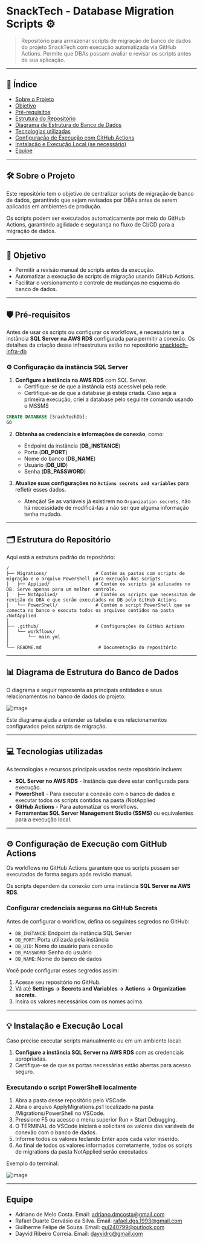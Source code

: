 # SnackTech - Database Migration Scripts ⚙️

> Repositório para armazenar scripts de migração de banco de dados do projeto SnackTech com execução automatizada via GitHub Actions. Permite que DBAs possam avaliar e revisar os scripts antes de sua aplicação.

---

## 📌 Índice

- [Sobre o Projeto](#sobre-o-projeto)  
- [Objetivo](#objetivo)  
- [Pré-requisitos](#pre-requisitos)  
- [Estrutura do Repositório](#estrutura-do-repositorio)
- [Diagrama de Estrutura do Banco de Dados](#diagrama-de-estrutura-do-banco-de-dados)
- [Tecnologias utilizadas](#tecnologias-utilizadas)  
- [Configuração de Execução com GitHub Actions](#configuracao-de-execucao-com-github-actions)  
- [Instalação e Execução Local (se necessário)](#instalacao-e-execucao-local)  
- [Equipe](#equipe) 

---

## 🛠️ Sobre o Projeto

Este repositório tem o objetivo de centralizar scripts de migração de banco de dados, garantindo que sejam revisados por DBAs antes de serem aplicados em ambientes de produção.

Os scripts podem ser executados automaticamente por meio do GitHub Actions, garantindo agilidade e segurança no fluxo de CI/CD para a migração de dados.

---

## 🎯 Objetivo

- Permitir a revisão manual de scripts antes da execução.  
- Automatizar a execução de scripts de migração usando GitHub Actions.  
- Facilitar o versionamento e controle de mudanças no esquema do banco de dados.

---

## 🛡️ Pré-requisitos

Antes de usar os scripts ou configurar os workflows, é necessário ter a instância **SQL Server na AWS RDS** configurada para permitir a conexão. Os detalhes da criação dessa infraestrutura estão no repositório [snacktech-infra-db](https://github.com/SnackTechTeam/snacktech-infra-db)


### ⚙️ Configuração da instância SQL Server
1. **Configure a instância na AWS RDS** com SQL Server.  
   - Certifique-se de que a instância está acessível pela rede.  
   - Certifique-se de que a database já esteja criada. Caso seja a primeira execução, criei a database pelo seguinte comando usando o MSSMS
  
```sql
CREATE DATABASE [SnackTechDb];
GO
```

2. **Obtenha as credenciais e informações de conexão**, como:
   - Endpoint da instância (**DB_INSTANCE**)
   - Porta  (**DB_PORT**)
   - Nome do banco  (**DB_NAME**)
   - Usuário (**DB_UID**)
   - Senha  (**DB_PASSWORD**)

3. **Atualize suas configurações no `Actions secrets and variables`** para refletir esses dados.
   - Atenção! Se as variáveis já existirem no `Organization secrets`, não há necessidade de modificá-las a não ser que alguma informação tenha mudado.

---

## 🗂️ Estrutura do Repositório

Aqui está a estrutura padrão do repositório:

```
/
├── Migrations/                  # Contém as pastas com scripts de migração e o arquivo PowerShell para execução dos scripts
│   ├── Applied/                 # Contém os scripts já aplicados no DB. Serve apenas para um melhor controle.
│   ├── NotApplied/              # Contém os scripts que necessitam de revisão do DBA e que serão executados no DB pelo GitHub Actions
│   └── PowerShell/              # Contém o script PowerShell que se conecta no banco e executa todos os arquivos contidos na pasta /NotApplied
│
├── .github/                     # Configurações do GitHub Actions
│   └── workflows/
│       └── main.yml
│
└── README.md                     # Documentação do repositório
```

---

## 📊 Diagrama de Estrutura do Banco de Dados

O diagrama a seguir representa as principais entidades e seus relacionamentos no banco de dados do projeto:

![image](https://github.com/user-attachments/assets/7f495238-93c0-4521-9600-a7e8c6a1b832)


Este diagrama ajuda a entender as tabelas e os relacionamentos configurados pelos scripts de migração.

---

## 💻 Tecnologias utilizadas

As tecnologias e recursos principais usados neste repositório incluem:

- **SQL Server no AWS RDS** - Instância que deve estar configurada para execução.
- **PowerShell** - Para executar a conexão com o banco de dados e executar todos os scripts contidos na pasta /NotApplied
- **GitHub Actions** - Para automatizar os workflows.  
- **Ferramentas SQL Server Management Studio (SSMS)** ou equivalentes para a execução local.  

---

## ⚙️ Configuração de Execução com GitHub Actions

Os workflows no GitHub Actions garantem que os scripts possam ser executados de forma segura após revisão manual.

Os scripts dependem da conexão com uma instância **SQL Server na AWS RDS**.

### Configurar credenciais seguras no GitHub Secrets
Antes de configurar o workflow, defina os seguintes segredos no GitHub:

- `DB_INSTANCE`: Endpoint da instância SQL Server  
- `DB_PORT`: Porta utilizada pela instância  
- `DB_UID`: Nome do usuário para conexão  
- `DB_PASSWORD`: Senha do usuário  
- `DB_NAME`: Nome do banco de dados  

Você pode configurar esses segredos assim:

1. Acesse seu repositório no GitHub.
2. Vá até **Settings → Secrets and Variables → Actions → Organization secrets**.
3. Insira os valores necessários com os nomes acima.

---

## 💡 Instalação e Execução Local

Caso precise executar scripts manualmente ou em um ambiente local:

1. **Configure a instância SQL Server na AWS RDS** com as credenciais apropriadas.  
2. Certifique-se de que as portas necessárias estão abertas para acesso seguro.  

### Executando o script PowerShell localmente

1. Abra a pasta desse repositório pelo VSCode.
2. Abra o arquivo ApplyMigrations.ps1 localizado na pasta /Migrations/PowerShell no VSCode.
3. Pressione F5 ou acesso o menu superior Run > Start Debugging.
4. O TERMINAL do VSCode iniciará e solicitará os valores das variáveis de conexão com o banco de dados.
5. Informe todos os valores teclando Enter após cada valor inserido.
6. Ao final de todos os valores informados corretamente, todos os scripts de migrations da pasta NotApplied serão executados

Exemplo do terminal:

![image](https://github.com/user-attachments/assets/57d7446a-91d5-417b-9ba3-efde8c789c7e)

---

## Equipe

* Adriano de Melo Costa. Email: adriano.dmcosta@gmail.com
* Rafael Duarte Gervásio da Silva. Email: rafael.dgs.1993@gmail.com
* Guilherme Felipe de Souza. Email: gui240799@outlook.com
* Dayvid Ribeiro Correia. Email: dayvidrc@gmail.com
